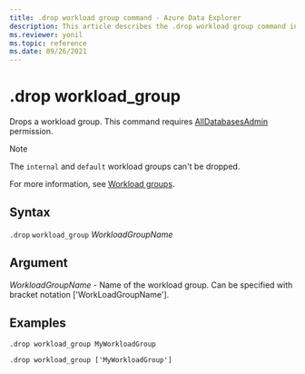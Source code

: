 ```yaml
---
title: .drop workload group command - Azure Data Explorer
description: This article describes the .drop workload group command in Azure Data Explorer.
ms.reviewer: yonil
ms.topic: reference
ms.date: 09/26/2021
---
```

# .drop workload_group

Drops a workload group. This command requires [AllDatabasesAdmin](access-control/role-based-authorization.md) permission.

> [!NOTE]
> The `internal` and `default` workload groups can't be dropped.  

For more information, see [Workload groups](workload-groups.md).

## Syntax

`.drop` `workload_group` *WorkloadGroupName*

## Argument

*WorkloadGroupName* - Name of the workload group. Can be specified with bracket notation ['WorkLoadGroupName'].

## Examples

```kusto
.drop workload_group MyWorkloadGroup
```

```kusto
.drop workload_group ['MyWorkloadGroup']
```
